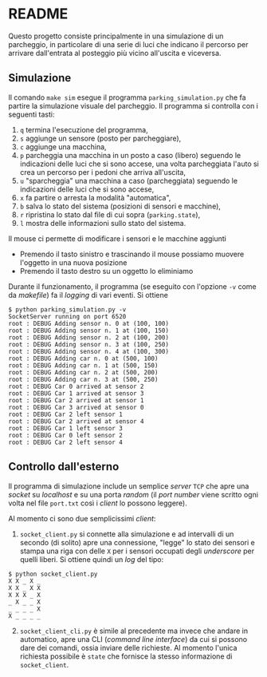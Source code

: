 README
======

Questo progetto consiste principalmente in una simulazione di un
parcheggio, in particolare di una serie di luci che indicano il percorso
per arrivare dall'entrata al posteggio più vicino all'uscita e viceversa.

Simulazione
-----------

Il comando `make sim` esegue il programma `parking_simulation.py` che fa
partire la simulazione visuale del parcheggio. Il programma si controlla
con i seguenti tasti:

1.  `q` termina l'esecuzione del programma,
2.  `s` aggiunge un sensore (posto per parcheggiare),
3.  `c` aggiunge una macchina,
4.  `p` parcheggia una macchina in un posto a caso (libero) seguendo le indicazioni delle luci che si sono accese, una volta parcheggiata l'auto si crea un percorso per i pedoni che arriva all'uscita,
5.  `u` "sparcheggia" una macchina a caso (parcheggiata) seguendo le indicazioni delle luci che si sono accese,
6.  `x` fa partire o arresta la modalità "automatica",
7.  `b` salva lo stato del sistema (posizioni di sensori e macchine),
8.  `r` ripristina lo stato dal file di cui sopra (`parking.state`),
9.  `l` mostra delle informazioni sullo stato del sistema.

Il mouse ci permette di modificare i sensori e le macchine aggiunti
 - Premendo il tasto sinistro e trascinando il mouse possiamo muovere l'oggetto
    in una nuova posizione
 - Premendo il tasto destro su un oggetto lo eliminiamo

Durante il funzionamento, il programma (se eseguito con l'opzione `-v`
come da *makefile*) fa il *logging* di vari eventi. Si ottiene

``` {.example}
$ python parking_simulation.py -v
SocketServer running on port 6520
root : DEBUG Adding sensor n. 0 at (100, 100)
root : DEBUG Adding sensor n. 1 at (100, 150)
root : DEBUG Adding sensor n. 2 at (100, 200)
root : DEBUG Adding sensor n. 3 at (100, 250)
root : DEBUG Adding sensor n. 4 at (100, 300)
root : DEBUG Adding car n. 0 at (500, 100)
root : DEBUG Adding car n. 1 at (500, 150)
root : DEBUG Adding car n. 2 at (500, 200)
root : DEBUG Adding car n. 3 at (500, 250)
root : DEBUG Car 0 arrived at sensor 2
root : DEBUG Car 1 arrived at sensor 3
root : DEBUG Car 2 arrived at sensor 1
root : DEBUG Car 3 arrived at sensor 0
root : DEBUG Car 2 left sensor 1
root : DEBUG Car 2 arrived at sensor 4
root : DEBUG Car 1 left sensor 3
root : DEBUG Car 0 left sensor 2
root : DEBUG Car 2 left sensor 4
```

Controllo dall'esterno
----------------------

Il programma di simulazione include un semplice *server* `TCP` che apre
una *socket* su *localhost* e su una porta *random* (il *port number*
viene scritto ogni volta nel file `port.txt` così i *client* lo possono
leggere).

Al momento ci sono due semplicissimi *client*:

1.  `socket_client.py` si connette alla simulazione e ad intervalli di
    un secondo (di solito) apre una connessione, "legge" lo stato dei
    sensori e stampa una riga con delle `X` per i sensori occupati degli
    *underscore* per quelli liberi. Si ottiene quindi un *log* del tipo:

``` {.example}
$ python socket_client.py
X X _ X _
X X _ X X
X X X _ X
_ X _ _ X
_ _ _ _ X
X _ _ _ _
```

2.  `socket_client_cli.py` è simile al precedente ma invece che andare
    in automatico, apre una CLI (*command line interface*) da cui si
    possono dare dei comandi, ossia inviare delle richieste. Al momento
    l'unica richiesta possibile è `state` che fornisce la stesso
    informazione di `socket_client`.

